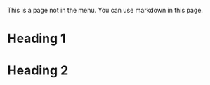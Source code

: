 <!-- 
---
permalink: /non-menu-page/ 
title: "Page not in menu"
excerpt: "This is a page not in th emain menu"
author_profile: true
redirect_from: 
  - "/nmp/"
  - "/nmp.html"
---
-->

This is a page not in the menu. You can use markdown in this page.

Heading 1
======

Heading 2
======
